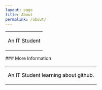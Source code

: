```yaml
---
layout: page
title: About
permalink: /about/
---
```

<table>
<tr>
<td><p style="color:black;">An IT Student</p></td>
</tr>
</table>
### More Information

<table>
<tr>
<td><p style="color:black;">An IT Student learning about github.</p></td>
</tr>
</table>
<br />
